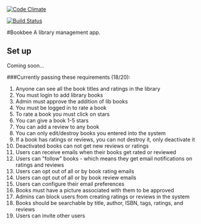 [![Code Climate](https://codeclimate.com/github/sarahwheeler/bookbee_final/badges/gpa.svg)](https://codeclimate.com/github/sarahwheeler/bookbee_final)

[![Build Status](https://travis-ci.org/sarahwheeler/bookbee_final.svg?branch=master)](https://travis-ci.org/sarahwheeler/bookbee_final)




#Bookbee
A library management app.

## Set up

Coming soon...

###Currently passing these requirements (18/20):

1.  Anyone can see all the book titles and ratings in the library
2.  You must login to add library books
3.  Admin must approve the addition of lib books
4.  You must be logged in to rate a book
5.  To rate a book you must click on stars
6.  You can give a book 1-5 stars
7.  You can add a review to any book
8.  You can only edit/destroy books you entered into the system
9.  If a book has ratings or reviews, you can not destroy it, only deactivate it
10. Deactivated books can not get new reviews or ratings
11. Users can receive emails when their books get rated or reviewed
12. Users can "follow" books - which means they get email notifications on ratings and reviews
13. Users can opt out of all or by book rating emails 
14. Users can opt out of all or by book review emails 
15. Users can configure their email preferences
17. Books must have a picture associated with them to be approved
18. Admins can block users from creating ratings or reviews in the system
19. Books should be searchable by title, author, ISBN, tags, ratings, and reviews
23. Users can invite other users
